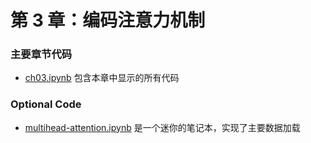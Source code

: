 # 第 3 章：编码注意力机制

### 主要章节代码

- [ch03.ipynb](ch03.ipynb) 包含本章中显示的所有代码

### Optional Code

- [multihead-attention.ipynb](multihead-attention.ipynb) 是一个迷你的笔记本，实现了主要数据加载
